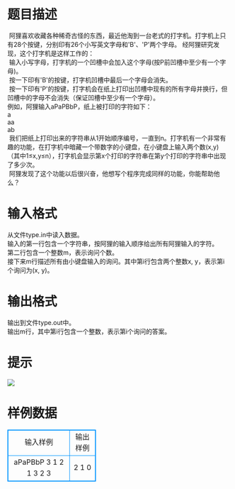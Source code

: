 # 

 
 # 题目描述 
&nbsp;阿狸喜欢收藏各种稀奇古怪的东西，最近他淘到一台老式的打字机。打字机上只有28个按键，分别印有26个小写英文字母和'B'、'P'两个字母。&nbsp;经阿狸研究发现，这个打字机是这样工作的：<BR>&nbsp;输入小写字母，打字机的一个凹槽中会加入这个字母(按P前凹槽中至少有一个字母)。<BR>&nbsp;按一下印有'B'的按键，打字机凹槽中最后一个字母会消失。<BR>&nbsp;按一下印有'P'的按键，打字机会在纸上打印出凹槽中现有的所有字母并换行，但凹槽中的字母不会消失（保证凹槽中至少有一个字母）。<BR>例如，阿狸输入aPaPBbP，纸上被打印的字符如下：<BR>a<BR>aa<BR>ab<BR>&nbsp;我们把纸上打印出来的字符串从1开始顺序编号，一直到n。打字机有一个非常有趣的功能，在打字机中暗藏一个带数字的小键盘，在小键盘上输入两个数(x,y)（其中1≤x,y≤n），打字机会显示第x个打印的字符串在第y个打印的字符串中出现了多少次。<BR>&nbsp;阿狸发现了这个功能以后很兴奋，他想写个程序完成同样的功能，你能帮助他么？<BR> 

 
 # 输入格式 
从文件type.in中读入数据。<BR>输入的第一行包含一个字符串，按阿狸的输入顺序给出所有阿狸输入的字符。&nbsp;<BR>第二行包含一个整数m，表示询问个数。&nbsp;<BR>接下来m行描述所有由小键盘输入的询问。其中第i行包含两个整数x,&nbsp;y，表示第i个询问为(x,&nbsp;y)。<BR> 

 
 # 输出格式 
输出到文件type.out中。&nbsp;<BR>输出m行，其中第i行包含一个整数，表示第i个询问的答案。<BR> 

 
 # 提示 
<img src="/source/joyoi/tyvj-1585/img/aHR0cDovL3d3dy5qb3lvaS5jbi9wcm9ibGVtL3R5dmotMTU4NS9Qcm9ibGVtSW1nLzE1ODUuanBn.jpg" border=0 align=middle><BR> 
# 样例数据
<style>
        table,table tr th, table tr td { border:1px solid #0094ff; }
        table { width: 200px; min-height: 25px; line-height: 25px; text-align: center; border-collapse: collapse;}   
    </style>
<table>
	<tr>
		<td>输入样例</td>
		<td>输出样例</td>
	</tr>
<tr><td>aPaPBbP
3
1 2
1 3
2 3
</td><td>2
1
0
</td></tr></table>
